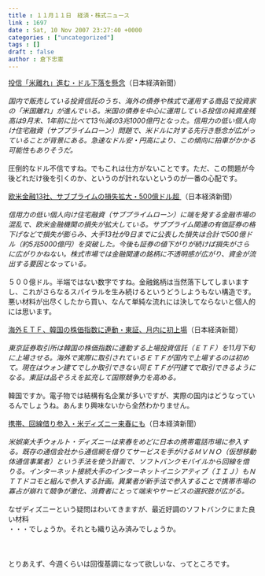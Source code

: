 ```yaml
---
title : １１月１１日　経済・株式ニュース
link : 1697
date : Sat, 10 Nov 2007 23:27:40 +0000
categories : ["uncategorized"]
tags : []
draft : false
author : 倉下忠憲
---
```


<A HREF="http://www.nikkei.co.jp/news/main/20071111AT2C0204410112007.html" TARGET="_blank">投信「米離れ」進む・ドル下落を懸念</A>（日本経済新聞）<BR><BR><I>国内で販売している投資信託のうち、海外の債券や株式で運用する商品で投資家の「米国離れ」が進んでいる。米国の債券を中心に運用している投信の純資産残高は9月末、1年前に比べて13％減の3兆1000億円となった。信用力の低い個人向け住宅融資（サブプライムローン）問題で、米ドルに対する先行き懸念が広がっていることが背景にある。急速なドル安・円高により、この傾向に拍車がかかる可能性もありそうだ。</I><BR><BR>圧倒的なドル不信ですね。でもこれは仕方がないことです。ただ、この問題が今後どれだけ後を引くのか、というのが計れないというのが一番の心配です。<BR><BR><A HREF="http://www.nikkei.co.jp/news/main/20071111AT2M1001010112007.html" TARGET="_blank">欧米金融13社、サブプライムの損失拡大・500億ドル超 </A>（日本経済新聞）<BR><BR><I>信用力の低い個人向け住宅融資（サブプライムローン）に端を発する金融市場の混乱で、欧米金融機関の損失が拡大している。サブプライム関連の有価証券の格下げなどで損失が膨らみ、大手13社が9日までに公表した損失は合計で500億ドル（約5兆5000億円）を突破した。今後も証券の値下がりが続けば損失がさらに広がりかねない。株式市場では金融関連の銘柄に不透明感が広がり、資金が流出する要因となっている。 </I><BR><BR>５００億ドル。半端ではない数字ですね。金融銘柄は当然落下してしまいますし、これがさらなるスパイラルを生み続けるというどうしようもない構造です。<BR>悪い材料が出尽くしたから買い、なんて単純な流れには決してならないと個人的には思います。<BR><BR><A HREF="http://www.nikkei.co.jp/news/keizai/20071111AT2C0902Y10112007.html" TARGET="_blank">海外ＥＴＦ、韓国の株価指数に連動・東証、月内に初上場</A>（日本経済新聞）<BR><BR><I>東京証券取引所は韓国の株価指数に連動する上場投資信託（ＥＴＦ）を11月下旬に上場させる。海外で実際に取引されているＥＴＦが国内で上場するのは初めて。現在はウォン建てでしか取引できない同ＥＴＦが円建てで取引できるようになる。東証は品ぞろえを拡充して国際競争力を高める。</I><BR><BR>韓国ですか。電子物では結構有名企業が多いですが、実際の国内はどうなっているんでしょうね。あんまり興味ないから全然わかりません。<BR><BR><A HREF="http://www.nikkei.co.jp/news/sangyo/20071111AT1D0905D10112007.html" TARGET="_blank">携帯、回線借り参入・米ディズニー来春にも</A>（日本経済新聞）<BR><BR><I>米娯楽大手ウォルト・ディズニーは来春をめどに日本の携帯電話市場に参入する。既存の通信会社から通信網を借りてサービスを手がけるＭＶＮＯ（仮想移動体通信事業者）という手法を使う計画で、ソフトバンクモバイルから回線を借りる。インターネット接続大手のインターネットイニシアティブ（ＩＩＪ）もＮＴＴドコモと組んで参入する計画。異業者が新手法で参入することで携帯市場の寡占が崩れて競争が激化、消費者にとって端末やサービスの選択肢が広がる。</I><BR><BR>なぜディズニーという疑問はわいてきますが、最近好調のソフトバンクにまた良い材料<BR>・・・でしょうか。それとも織り込み済みでしょうか。<BR><BR><BR><BR>とりあえず、今週くらいは回復基調になって欲しいな、ってところです。<BR><br><br>

